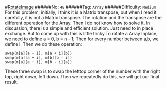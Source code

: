 #[RotateImage](https://leetcode.com/problems/rotate-image/)
######No: `48`
######Tag: `Array`
######Difficulty: `Medium`
For this problem, initially, I think it is a Matrix transpose, but when I read
it carefully, it is not a Matrix transpose. The rotation and the transpose are
the different operation for the Array.
Then I do not know how to solve it.
In discussion, there is a simple and efficient solution. Just need to in place
exchange. But to come up with this is little tricky.To rotate a Array Inplace,
we need to define a = 0, b = n - 1; Then for every number between a,b, we define
i.
Then we do these operation:

```
swap(m[a][a + i], m[a + i][b])
swap(m[a][a + i], m[b][b - i])
swap(m[a][a + i], m[b - i][a])
```
These three swap is to swap the lefttop corner of the number with the right top,
right down, left down. Then we repeatedly do this, we will get our final result.
